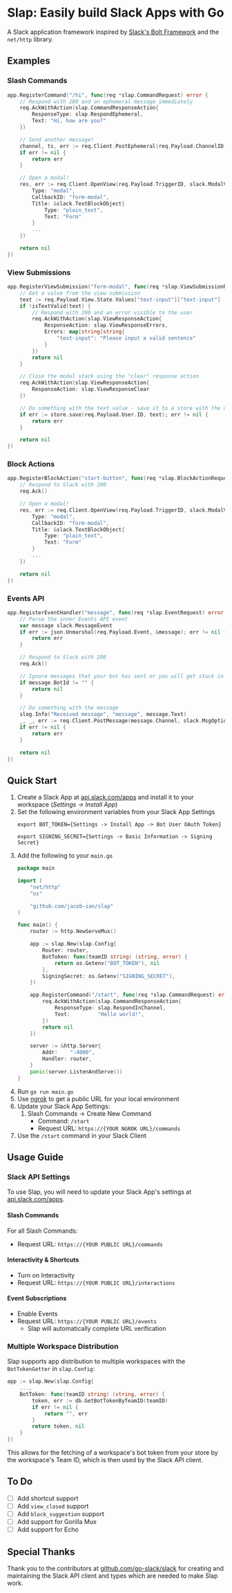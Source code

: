 # Slap: Easily build Slack Apps with Go

A Slack application framework inspired by [Slack's Bolt Framework](https://api.slack.com/bolt) and the `net/http` library.

## Examples

### Slash Commands
```go
app.RegisterCommand("/hi", func(req *slap.CommandRequest) error {
    // Respond with 200 and an ephemeral message immediately
    req.AckWithAction(slap.CommandResponseAction{
        ResponseType: slap.RespondEphemeral,
        Text: "Hi, how are you?"
    })

    // Send another message!
    channel, ts, err := req.Client.PostEphemeral(req.Payload.ChannelID, req.Payload.UserID, slack.MsgOptionText("You said: " + req.Payload.Text))
    if err != nil {
        return err
    }

    // Open a modal!
    res, err := req.Client.OpenView(req.Payload.TriggerID, slack.ModalViewRequest{ 
        Type: "modal",
        CallbackID: "form-modal",
        Title: &slack.TextBlockObject{
            Type: "plain_text",
            Text: "Form"
        }
        ... 
    })

    return nil
})
```
### View Submissions
```go
app.RegisterViewSubmission("form-modal", func(req *slap.ViewSubmissionRequest) error {
    // Get a value from the view submission
    text := req.Payload.View.State.Values["text-input"]["text-input"]
    if !isTextValid(text) {
        // Respond with 200 and an error visible to the user
        req.AckWithAction(slap.ViewResponseAction{
            ResponseAction: slap.ViewResponseErrors,
            Errors: map[string]string{
                "text-input": "Please input a valid sentence"
            }
        })
        return nil
    }

    // Close the modal stack using the "clear" response action
    req.AckWithAction(slap.ViewResponseAction{
        ResponseAction: slap.ViewResponseClear
    })

    // Do something with the text value - save it to a store with the user's ID
    if err := store.save(req.Payload.User.ID, text); err != nil {
        return err
    }

    return nil
})

```

### Block Actions
```go
app.RegisterBlockAction("start-button", func(req *slap.BlockActionRequest) error {
    // Respond to Slack with 200
    req.Ack()

    // Open a modal!
    res, err := req.Client.OpenView(req.Payload.TriggerID, slack.ModalViewRequest{ 
        Type: "modal",
        CallbackID: "form-modal",
        Title: &slack.TextBlockObject{
            Type: "plain_text",
            Text: "Form"
        }
        ... 
    })

    return nil
})
```

### Events API
```go
app.RegisterEventHandler("message", func(req *slap.EventRequest) error {
    // Parse the inner Events API event
    var message slack.MessageEvent
    if err := json.Unmarshal(req.Payload.Event, &message); err != nil {
        return err
    }

    // Respond to Slack with 200
    req.Ack()

    // Ignore messages that your bot has sent or you will get stuck in recursive message hell
    if message.BotId != "" {
        return nil
    }

    // Do something with the message
    slog.Info("Received message", "message", message.Text)
    _, _, err := req.Client.PostMessage(message.Channel, slack.MsgOptionText("You wrote: " + message.Text, false))
    if err != nil {
        return err
    }

    return nil
})
```

## Quick Start
1. Create a Slack App at [api.slack.com/apps](https://api.slack.com/apps) and install it to your workspace (_Settings -> Install App_)
1. Set the following environment variables from your Slack App Settings
    ```
    export BOT_TOKEN={Settings -> Install App -> Bot User OAuth Token}
    ```
    ```
    export SIGNING_SECRET={Settings -> Basic Information -> Signing Secret}
    ```
1. Add the following to your `main.go`
    ```go
    package main

    import (
        "net/http"
        "os"

        "github.com/jacob-ian/slap"
    )

    func main() {
        router := http.NewServeMux()

        app := slap.New(slap.Config{
            Router: router,
            BotToken: func(teamID string) (string, error) {
                return os.Getenv("BOT_TOKEN"), nil
            },
            SigningSecret: os.Getenv("SIGNING_SECRET"),
        })

        app.RegisterCommand("/start", func(req *slap.CommandRequest) error {
            req.AckWithAction(slap.CommandResponseAction{
                ResponseType: slap.RespondInChannel,
                Text:         "Hello world!",
            })
            return nil
        })

        server := &http.Server{
            Addr:    ":4000",
            Handler: router,
        }
        panic(server.ListenAndServe())
    }
    ```
1. Run `go run main.go`
1. Use [ngrok](https://ngrok.com) to get a public URL for your local environment
1. Update your Slack App Settings:
    1. Slash Commands -> Create New Command 
        - Command: `/start`
        - Request URL: `https://{YOUR NGROK URL}/commands`
1. Use the `/start` command in your Slack Client

## Usage Guide
### Slack API Settings
To use Slap, you will need to update your Slack App's settings at [api.slack.com/apps](https://api.slack.com/apps).
#### Slash Commands
For all Slash Commands:
- Request URL: `https://{YOUR PUBLIC URL}/commands`
#### Interactivity & Shortcuts
- Turn on Interactivity
- Request URL: `https://{YOUR PUBLIC URL}/interactions`
#### Event Subscriptions
- Enable Events
- Request URL: `https://{YOUR PUBLIC URL}/events`
    - Slap will automatically complete URL verification
### Multiple Workspace Distribution
Slap supports app distribution to multiple workspaces with the `BotTokenGetter` in `slap.Config`:
```go
app := slap.New(slap.Config{
    ...,
    BotToken: func(teamID string) (string, error) {
        token, err := db.GetBotTokenByTeamID(teamID)
        if err != nil {
            return "", err
        }
        return token, nil
    }
})
```
This allows for the fetching of a workspace's bot token from your store by the workspace's Team ID, which is then used by the Slack API client.


## To Do
- [ ] Add shortcut support
- [ ] Add `view_closed` support
- [ ] Add `block_suggestion` support
- [ ] Add support for Gorilla Mux
- [ ] Add support for Echo

## Special Thanks

Thank you to the contributors at [github.com/go-slack/slack](https://github.com/go-slack/slack) for creating and maintaining the Slack API client and types
which are needed to make Slap work.
